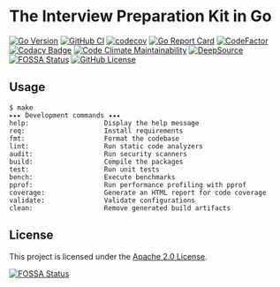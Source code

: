 # The Interview Preparation Kit in Go

[![Go Version](https://img.shields.io/github/go-mod/go-version/arttet/Interview-Preparation-Kit-in-Go)](https://golang.org)
[![GitHub CI](https://github.com/arttet/Interview-Preparation-Kit-in-Go/actions/workflows/github-ci.yml/badge.svg?branch=main)](https://github.com/arttet/Interview-Preparation-Kit-in-Go/actions/workflows/github-ci.yml)
[![codecov](https://codecov.io/gh/arttet/Interview-Preparation-Kit-in-Go/branch/main/graph/badge.svg?token=EZQHXFHO0S)](https://codecov.io/gh/arttet/Interview-Preparation-Kit-in-Go)
[![Go Report Card](https://goreportcard.com/badge/github.com/arttet/Interview-Preparation-Kit-in-Go)](https://goreportcard.com/report/github.com/arttet/Interview-Preparation-Kit-in-Go)
[![CodeFactor](https://www.codefactor.io/repository/github/arttet/interview-preparation-kit-in-go/badge)](https://www.codefactor.io/repository/github/arttet/interview-preparation-kit-in-go)
[![Codacy Badge](https://app.codacy.com/project/badge/Grade/57603658e2b246108c36bd28a036ffda)](https://app.codacy.com/gh/arttet/Interview-Preparation-Kit-in-Go/dashboard?utm_source=gh&utm_medium=referral&utm_content=&utm_campaign=Badge_grade)
[![Code Climate Maintainability](https://api.codeclimate.com/v1/badges/a9a98725847b5152fd21/maintainability)](https://codeclimate.com/github/arttet/Interview-Preparation-Kit-in-Go/maintainability)
[![DeepSource](https://app.deepsource.com/gh/arttet/Interview-Preparation-Kit-in-Go.svg/?label=active+issues&show_trend=false&token=N4TCTyuUsKMe41AKOfbxi3Ej)](https://app.deepsource.com/gh/arttet/Interview-Preparation-Kit-in-Go/)
[![FOSSA Status](https://app.fossa.com/api/projects/git%2Bgithub.com%2Farttet%2FInterview-Preparation-Kit-in-Go.svg?type=shield)](https://app.fossa.com/projects/git%2Bgithub.com%2Farttet%2FInterview-Preparation-Kit-in-Go?ref=badge_shield)
[![GitHub License](https://img.shields.io/github/license/arttet/Interview-Preparation-Kit-in-Go)](LICENSE)

## Usage

```text
$ make
▸▸▸ Development commands ◂◂◂
help:                   Display the help message
req:                    Install requirements
fmt:                    Format the codebase
lint:                   Run static code analyzers
audit:                  Run security scanners
build:                  Compile the packages
test:                   Run unit tests
bench:                  Execute benchmarks
pprof:                  Run performance profiling with pprof
coverage:               Generate an HTML report for code coverage
validate:               Validate configurations
clean:                  Remove generated build artifacts
```

## License

This project is licensed under the [Apache 2.0 License](LICENSE).

[![FOSSA Status](https://app.fossa.com/api/projects/git%2Bgithub.com%2Farttet%2FInterview-Preparation-Kit-in-Go.svg?type=large)](https://app.fossa.com/projects/git%2Bgithub.com%2Farttet%2FInterview-Preparation-Kit-in-Go?ref=badge_large)
